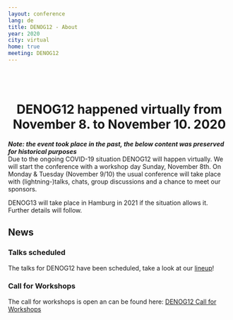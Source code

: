```yaml
---
layout: conference
lang: de
title: DENOG12 - About
year: 2020
city: virtual
home: true
meeting: DENOG12
---
```


<br><br>
<center>
    <h1>DENOG12 happened virtually from November 8. to November 10. 2020</h1>
</center>
<i><b>Note: the event took place in the past, the below content was preserved for historical purposes</b></i>


<br>
Due to the ongoing COVID-19 situation DENOG12 will happen virtually. We will start the conference with a workshop day Sunday, November 8th.
On Monday & Tuesday (November 9/10) the usual conference will take place with (lightning-)talks, chats, group discussions and a chance to meet our sponsors.

DENOG13 will take place in Hamburg in 2021 if the situation allows it. Further details will follow.



## News

### Talks scheduled

The talks for DENOG12 have been scheduled, take a look at our <a href="talks.html">lineup</a>!
<br>

### Call for Workshops

The call for workshops is open an can be found here:
<a href="https://pretalx.denog.de/denog12-workshops/cfp" target="new">DENOG12 Call for Workshops</a>
